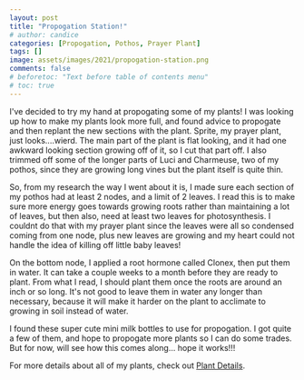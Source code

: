 ```yaml
---
layout: post
title: "Propogation Station!"
# author: candice
categories: [Propogation, Pothos, Prayer Plant]
tags: []
image: assets/images/2021/propogation-station.png
comments: false
# beforetoc: "Text before table of contents menu"
# toc: true
---
```


I've decided to try my hand at propogating some of my plants!  I was looking up how to make my plants look more full, and found advice to propogate and then replant the new sections with the plant.  Sprite, my prayer plant, just looks....wierd. The main part of the plant is flat looking, and it had one awkward looking section growing off of it, so I cut that part off.  I also trimmed off some of the longer parts of Luci and Charmeuse, two of my pothos, since they are growing long vines but the plant itself is quite thin.

So, from my research the way I went about it is, I made sure each section of my pothos had at least 2 nodes, and a limit of 2 leaves. I read this is to make sure more energy goes towards growing roots rather than maintaining a lot of leaves, but then also, need at least two leaves for photosynthesis.  I couldnt do that with my prayer plant since the leaves were all so condensed coming from one node, plus new leaves are growing and my heart could not handle the idea of killing off little baby leaves!

On the bottom node, I applied a root hormone called Clonex, then put them in water. It can take a couple weeks to a month before they are ready to plant.  From what I read, I should plant them once the roots are around an inch or so long.  It's not good to leave them in water any longer than necessary, because it will make it harder on the plant to acclimate to growing in soil instead of water.

 I found these super cute mini milk bottles to use for propogation. I got quite a few of them, and hope to propogate more plants so I can do some trades. But for now, will see how this comes along...  hope it works!!!


For more details about all of my plants, check out [Plant Details](../details).
